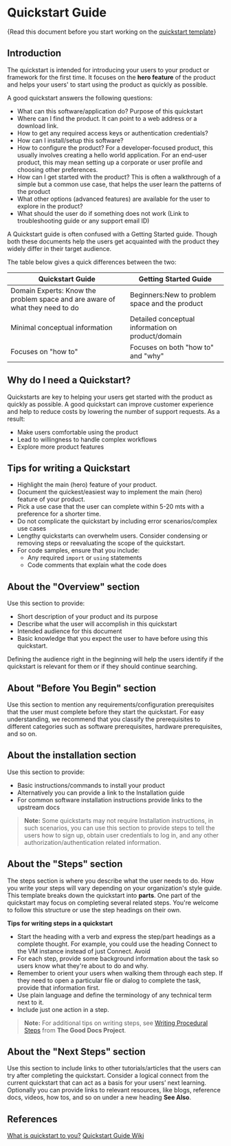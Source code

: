 # Quickstart Guide

{Read this document before you start working on the [quickstart template](template-quickstarts.md)}

## Introduction

The quickstart is intended for introducing your users to your product or framework for the first time. 
It focuses on the **hero feature** of the product and helps your users' to start using the product as quickly as possible.

A good quickstart answers the following questions:

+ What can this software/application do? Purpose of this quickstart
+ Where can I find the product. It can point to a web address or a download link.
+ How to get any required access keys or authentication credentials?
+ How can I install/setup this software?
+ How to configure the product? For a developer-focused product, this usually involves creating a hello world application. For an end-user product, this may mean setting up a corporate or user profile and choosing other preferences.
+ How can I get started with the product? This is often a walkthrough of a simple but a common use case, that helps the user learn the patterns of the product
+ What other options (advanced features) are available for the user to explore in the product?
+ What should the user do if something does not work (Link to troubleshooting guide or any support email ID)


A Quickstart guide is often confused with a Getting Started guide. Though both these documents help the users get acquainted with the product 
they widely differ in their target audience. 

The table below gives a quick differences between the two:

|Quickstart Guide|Getting Started Guide|
|----------------|----------------------|
|Domain Experts: Know the problem space and are aware of what they need to do|Beginners:New to problem space and the product|
|Minimal conceptual information|Detailed conceptual information on product/domain|
|Focuses on "how to"|Focuses on both "how to" and "why"| 

## Why do I need a Quickstart?
Quickstarts are key to helping your users get started with the product as quickly as possible. 
A good quickstart can improve customer experience and help to reduce costs by lowering the number of support requests. As a result:
+ Make users comfortable using the product
+ Lead to willingness to handle complex workflows
+ Explore more product features

## Tips for writing a Quickstart

+ Highlight the main (hero) feature of your product.
+ Document the quickest/easiest way to implement the main (hero) feature  of your product.
+ Pick a use case that the user can complete within 5-20 mts with a preference for a shorter time.
+ Do not complicate the quickstart by including error scenarios/complex use cases
+ Lengthy quickstarts can overwhelm users. Consider condensing or removing steps or reevaluating the scope of the quickstart.
+ For code samples, ensure that you include:  
	- Any required `import` or `using` statements
	- Code comments that explain what the code does


## About the "Overview" section

Use this section to provide:

+ Short description of your product and its purpose
+ Describe what the user will accomplish in this quickstart
+ Intended audience for this document 
+ Basic knowledge that you expect the user to have before using this quickstart.

Defining the audience right in the beginning will help the users identify if the quickstart is relevant for them or if they should continue searching.



## About "Before You Begin" section

Use this section to mention any requirements/configuration prerequisites that the user must complete before they start the quickstart. 
For easy understanding, we recommend that you classify the prerequisites to different categories such as software prerequisites, hardware prerequisites, and so on. 

## About the installation section


Use this section to provide:
+ Basic instructions/commands to install your product
+ Alternatively you can provide a link to the Installation guide
+ For common software installation instructions provide links to the upstream docs

> **Note:**
> Some quickstarts may not require Installation instructions, in such scenarios, you can use this section to provide steps to tell the users 
> how to sign up, obtain user credentials to log in, and any other authorization/authentication related information.

## About the "Steps" section

The steps section is where you describe what the user needs to do. How you write your steps will vary depending on your organization's style guide.
This template breaks down the quickstart into **parts**. One part of the quickstart may focus on completing several related steps. 
You're welcome to follow this structure or use the step headings on their own.

**Tips for writing steps in a quickstart**
+ Start the heading with a verb and express the step/part headings as a complete thought. For example, you could use the heading Connect to the VM instance instead of just Connect. Avoid  
+ For each step, provide some background information about the task so users know what they're about to do and why.
+ Remember to orient your users when walking them through each step. If they need to open a particular file or dialog to complete the task, provide that information first.
+ Use plain language and define the terminology of any technical term next to it.
+ Include just one action in a step.

> **Note:**
> For additional tips on writing steps, see [Writing Procedural Steps](writing-tips.md#writing-procedural-steps) from **The Good Docs Project**.


## About the "Next Steps" section

Use this section to include links to other tutorials/articles that the users can try after completing the quickstart. 
Consider a logical connect from the current quickstart that can act as a basis for your users’ next learning.  
Optionally you can provide links to relevant resources, like blogs, reference docs, videos, how tos, and so on under a new heading **See Also**. 


## References

[What is quickstart to you?](https://ffeathers.wordpress.com/2018/10/08/what-is-a-quickstart-to-you/)
[Quickstart Guide Wiki](https://en.wikipedia.org/wiki/Quickstart_guide)
